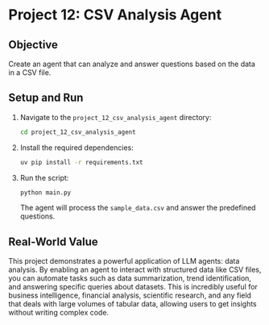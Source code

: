 # Project 12: CSV Analysis Agent

## Objective
Create an agent that can analyze and answer questions based on the data in a CSV file.

## Setup and Run
1.  Navigate to the `project_12_csv_analysis_agent` directory:
    ```bash
    cd project_12_csv_analysis_agent
    ```
2.  Install the required dependencies:
    ```bash
    uv pip install -r requirements.txt
    ```
3.  Run the script:
    ```bash
    python main.py
    ```
    The agent will process the `sample_data.csv` and answer the predefined questions.

## Real-World Value
This project demonstrates a powerful application of LLM agents: data analysis. By enabling an agent to interact with structured data like CSV files, you can automate tasks such as data summarization, trend identification, and answering specific queries about datasets. This is incredibly useful for business intelligence, financial analysis, scientific research, and any field that deals with large volumes of tabular data, allowing users to get insights without writing complex code.
